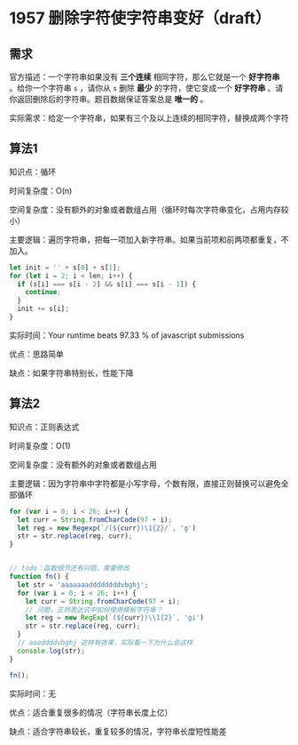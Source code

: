 # 1957 删除字符使字符串变好（draft）

## 需求

官方描述：一个字符串如果没有 **三个连续** 相同字符，那么它就是一个 **好字符串** 。给你一个字符串 `s` ，请你从 `s` 删除 **最少** 的字符，使它变成一个 **好字符串** 。请你返回删除后的字符串。题目数据保证答案总是 **唯一的** 。

实际需求：给定一个字符串，如果有三个及以上连续的相同字符，替换成两个字符

## 算法1

知识点：循环

时间复杂度：O(n)

空间复杂度：没有额外的对象或者数组占用（循环时每次字符串变化，占用内存较小）

主要逻辑：遍历字符串，把每一项加入新字符串。如果当前项和前两项都重复，不加入。

~~~js
let init = '' + s[0] + s[1];
for (let i = 2; i < len; i++) {
  if (s[i] === s[i - 2] && s[i] === s[i - 1]) {
    continue;
  }
  init += s[i];
}
~~~

实际时间：Your runtime beats 97.33 % of javascript submissions

优点：思路简单

缺点：如果字符串特别长，性能下降


## 算法2

知识点：正则表达式

时间复杂度：O(1)

空间复杂度：没有额外的对象或者数组占用

主要逻辑：因为字符串中字符都是小写字母，个数有限，直接正则替换可以避免全部循环

~~~js
for (var i = 0; i < 26; i++) {
  let curr = String.fromCharCode(97 + i);
  let reg = new Regexp(`/(${curr})\1{2}/`, 'g')
  str = str.replace(reg, curr);
}


// todo：函数细节还有问题，需要修改
function fn() {
  let str = 'aaaaaaaddddddddvbghj';
  for (var i = 0; i < 26; i++) {
    let curr = String.fromCharCode(97 + i);
    // 问题，正则表达式中如何使用模板字符串？
    let reg = new RegExp(`(${curr})\\1{2}`, 'gi')
    str = str.replace(reg, curr);
  }
  // aaaddddvbghj 这样有效果，实际看一下为什么会这样
  console.log(str);
}

fn();

~~~

实际时间：无

优点：适合重复很多的情况（字符串长度上亿）

缺点：适合字符串较长，重复较多的情况，字符串长度短性能差

